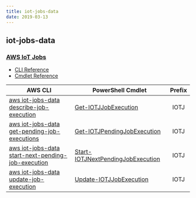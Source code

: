 ```yaml
---
title: iot-jobs-data
date: 2019-03-13
---
```


## iot-jobs-data

### [AWS IoT Jobs](https://aws.amazon.com/iot/)

* [CLI Reference](https://docs.aws.amazon.com/cli/latest/reference/iot-jobs-data/index.html)
* [Cmdlet Reference](https://docs.aws.amazon.com/powershell/latest/reference/items/AWS_IoT_Jobs_Data_Plane_cmdlets.html)

|AWS CLI|PowerShell Cmdlet|Prefix|
|----|----|:--:|
|[aws iot-jobs-data describe-job-execution](https://docs.aws.amazon.com/cli/latest/reference/iot-jobs-data/describe-job-execution.html)|[Get-IOTJJobExecution](https://docs.aws.amazon.com/powershell/latest/reference/items/Get-IOTJJobExecution.html)|IOTJ|
|[aws iot-jobs-data get-pending-job-executions](https://docs.aws.amazon.com/cli/latest/reference/iot-jobs-data/get-pending-job-executions.html)|[Get-IOTJPendingJobExecution](https://docs.aws.amazon.com/powershell/latest/reference/items/Get-IOTJPendingJobExecution.html)|IOTJ|
|[aws iot-jobs-data start-next-pending-job-execution](https://docs.aws.amazon.com/cli/latest/reference/iot-jobs-data/start-next-pending-job-execution.html)|[Start-IOTJNextPendingJobExecution](https://docs.aws.amazon.com/powershell/latest/reference/items/Start-IOTJNextPendingJobExecution.html)|IOTJ|
|[aws iot-jobs-data update-job-execution](https://docs.aws.amazon.com/cli/latest/reference/iot-jobs-data/update-job-execution.html)|[Update-IOTJJobExecution](https://docs.aws.amazon.com/powershell/latest/reference/items/Update-IOTJJobExecution.html)|IOTJ|

